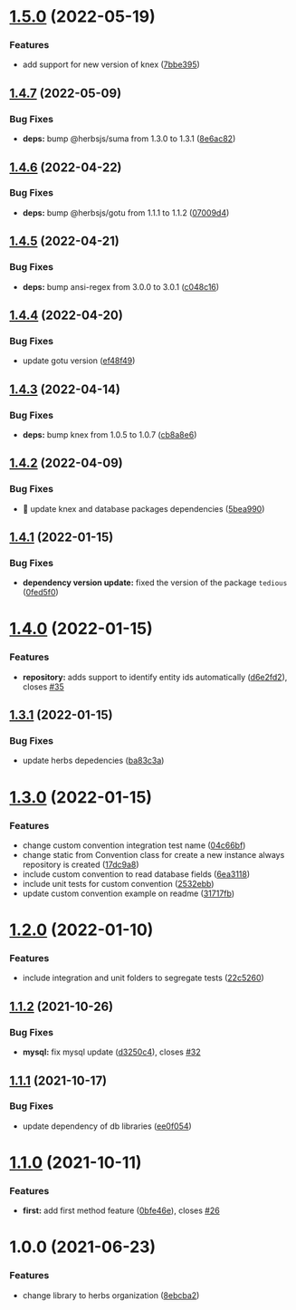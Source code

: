 # [1.5.0](https://github.com/herbsjs/herbs2prisma/compare/v1.4.7...v1.5.0) (2022-05-19)


### Features

* add support for new version of knex ([7bbe395](https://github.com/herbsjs/herbs2prisma/commit/7bbe39514256257d2b64fb8d4984c20d15e78764))

## [1.4.7](https://github.com/herbsjs/herbs2prisma/compare/v1.4.6...v1.4.7) (2022-05-09)


### Bug Fixes

* **deps:** bump @herbsjs/suma from 1.3.0 to 1.3.1 ([8e6ac82](https://github.com/herbsjs/herbs2prisma/commit/8e6ac82963b44c2822354a032d30ed20fc1b1b8d))

## [1.4.6](https://github.com/herbsjs/herbs2prisma/compare/v1.4.5...v1.4.6) (2022-04-22)


### Bug Fixes

* **deps:** bump @herbsjs/gotu from 1.1.1 to 1.1.2 ([07009d4](https://github.com/herbsjs/herbs2prisma/commit/07009d4b9688d0c457a1f6fa0e779e81f26492ba))

## [1.4.5](https://github.com/herbsjs/herbs2prisma/compare/v1.4.4...v1.4.5) (2022-04-21)


### Bug Fixes

* **deps:** bump ansi-regex from 3.0.0 to 3.0.1 ([c048c16](https://github.com/herbsjs/herbs2prisma/commit/c048c165b7e64933b87ae052b2cdb1c22f53f8ed))

## [1.4.4](https://github.com/herbsjs/herbs2prisma/compare/v1.4.3...v1.4.4) (2022-04-20)


### Bug Fixes

* update gotu version ([ef48f49](https://github.com/herbsjs/herbs2prisma/commit/ef48f49782eb35f9c2a454504a7a562883de6837))

## [1.4.3](https://github.com/herbsjs/herbs2prisma/compare/v1.4.2...v1.4.3) (2022-04-14)


### Bug Fixes

* **deps:** bump knex from 1.0.5 to 1.0.7 ([cb8a8e6](https://github.com/herbsjs/herbs2prisma/commit/cb8a8e6deac5d0006c94fa957adfa6198ba641c4))

## [1.4.2](https://github.com/herbsjs/herbs2prisma/compare/v1.4.1...v1.4.2) (2022-04-09)


### Bug Fixes

* 🐛 update knex and database packages dependencies ([5bea990](https://github.com/herbsjs/herbs2prisma/commit/5bea9905f6823d7bfa5a04ce1149297bfd62b376))

## [1.4.1](https://github.com/herbsjs/herbs2prisma/compare/v1.4.0...v1.4.1) (2022-01-15)


### Bug Fixes

* **dependency version update:** fixed the version of the package `tedious` ([0fed5f0](https://github.com/herbsjs/herbs2prisma/commit/0fed5f0e0636f8251fd6ad506787663e23d35f7f))

# [1.4.0](https://github.com/herbsjs/herbs2prisma/compare/v1.3.1...v1.4.0) (2022-01-15)


### Features

* **repository:** adds support to identify entity ids automatically ([d6e2fd2](https://github.com/herbsjs/herbs2prisma/commit/d6e2fd2e0f579741a94a94c607b1de3d7023eed3)), closes [#35](https://github.com/herbsjs/herbs2prisma/issues/35)

## [1.3.1](https://github.com/herbsjs/herbs2prisma/compare/v1.3.0...v1.3.1) (2022-01-15)


### Bug Fixes

* update herbs depedencies ([ba83c3a](https://github.com/herbsjs/herbs2prisma/commit/ba83c3a0671f7843ab5cb969c9d27ea924104e0e))

# [1.3.0](https://github.com/herbsjs/herbs2prisma/compare/v1.2.0...v1.3.0) (2022-01-15)


### Features

* change custom convention integration test name ([04c66bf](https://github.com/herbsjs/herbs2prisma/commit/04c66bfc76c8754712e4790f4ef0168f368b43e5))
* change static from Convention class for create a new instance always  repository is created ([17dc9a8](https://github.com/herbsjs/herbs2prisma/commit/17dc9a8f1c2bb90e601d482134fd7bbb9adf4f98))
* include custom convention to read database fields ([6ea3118](https://github.com/herbsjs/herbs2prisma/commit/6ea3118db6b92d654a9712cf15820e14f95e38e2))
* include unit tests for custom convention ([2532ebb](https://github.com/herbsjs/herbs2prisma/commit/2532ebba87525943b47f3eb9d8f18b50b20fc1d8))
* update custom convention example on readme ([31717fb](https://github.com/herbsjs/herbs2prisma/commit/31717fbbd540c02ca1c77ca9a119cbaf72304cae))

# [1.2.0](https://github.com/herbsjs/herbs2prisma/compare/v1.1.2...v1.2.0) (2022-01-10)


### Features

* include integration and unit folders to segregate tests ([22c5260](https://github.com/herbsjs/herbs2prisma/commit/22c52602d3b4fb04759ae5f172b58b8afb1e26bd))

## [1.1.2](https://github.com/herbsjs/herbs2prisma/compare/v1.1.1...v1.1.2) (2021-10-26)


### Bug Fixes

* **mysql:** fix mysql update ([d3250c4](https://github.com/herbsjs/herbs2prisma/commit/d3250c4b3c16de8edd73263ab38527d1d46e740a)), closes [#32](https://github.com/herbsjs/herbs2prisma/issues/32)

## [1.1.1](https://github.com/herbsjs/herbs2prisma/compare/v1.1.0...v1.1.1) (2021-10-17)


### Bug Fixes

* update dependency of db libraries ([ee0f054](https://github.com/herbsjs/herbs2prisma/commit/ee0f0547748ff9a75506b9e825957957fe93f982))

# [1.1.0](https://github.com/herbsjs/herbs2prisma/compare/v1.0.0...v1.1.0) (2021-10-11)


### Features

* **first:** add first method feature ([0bfe46e](https://github.com/herbsjs/herbs2prisma/commit/0bfe46e7a45a48eca9f16f07536187e9c64ba7c0)), closes [#26](https://github.com/herbsjs/herbs2prisma/issues/26)

# 1.0.0 (2021-06-23)


### Features

* change library to herbs organization ([8ebcba2](https://github.com/herbsjs/herbs2prisma/commit/8ebcba2dacf9ca931b23c3326ff96a38670d2542))
